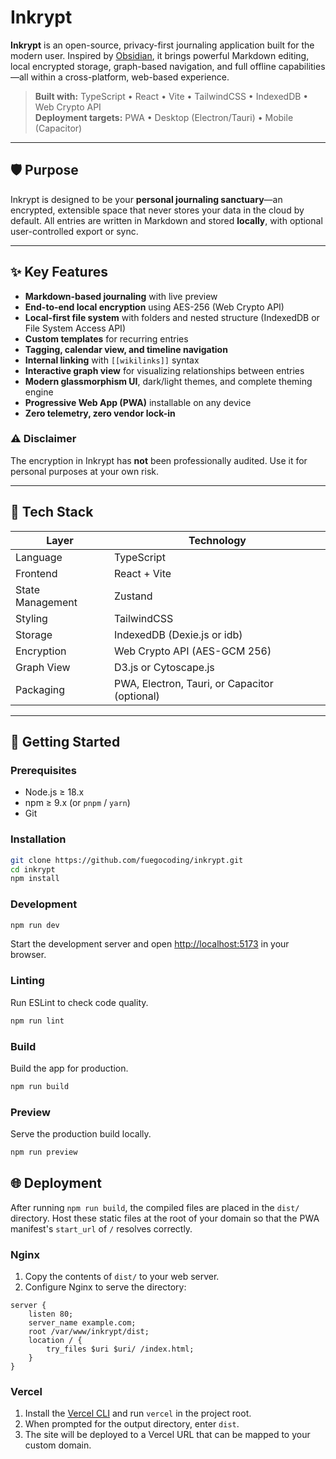 # Inkrypt

**Inkrypt** is an open-source, privacy-first journaling application built for the modern user. Inspired by [Obsidian](https://obsidian.md), it brings powerful Markdown editing, local encrypted storage, graph-based navigation, and full offline capabilities—all within a cross-platform, web-based experience.

> **Built with:** TypeScript • React • Vite • TailwindCSS • IndexedDB • Web Crypto API  
> **Deployment targets:** PWA • Desktop (Electron/Tauri) • Mobile (Capacitor)

---

## 🛡️ Purpose

Inkrypt is designed to be your **personal journaling sanctuary**—an encrypted, extensible space that never stores your data in the cloud by default. All entries are written in Markdown and stored **locally**, with optional user-controlled export or sync.

---

## ✨ Key Features

- **Markdown-based journaling** with live preview
- **End-to-end local encryption** using AES-256 (Web Crypto API)
- **Local-first file system** with folders and nested structure (IndexedDB or File System Access API)
- **Custom templates** for recurring entries
- **Tagging, calendar view, and timeline navigation**
- **Internal linking** with `[[wikilinks]]` syntax
- **Interactive graph view** for visualizing relationships between entries
- **Modern glassmorphism UI**, dark/light themes, and complete theming engine
- **Progressive Web App (PWA)** installable on any device
- **Zero telemetry, zero vendor lock-in**

### ⚠️ Disclaimer
The encryption in Inkrypt has **not** been professionally audited. Use it for personal purposes at your own risk.

---

## 🧱 Tech Stack

| Layer            | Technology                                     |
|------------------|------------------------------------------------|
| Language         | TypeScript                                     |
| Frontend         | React + Vite                                   |
| State Management | Zustand                                        |
| Styling          | TailwindCSS                                    |
| Storage          | IndexedDB (Dexie.js or idb)                    |
| Encryption       | Web Crypto API (AES-GCM 256)                   |
| Graph View       | D3.js or Cytoscape.js                          |
| Packaging        | PWA, Electron, Tauri, or Capacitor (optional)  |

---

## 🚀 Getting Started

### Prerequisites

- Node.js ≥ 18.x
- npm ≥ 9.x (or `pnpm` / `yarn`)
- Git

### Installation

```bash
git clone https://github.com/fuegocoding/inkrypt.git
cd inkrypt
npm install
```

### Development

```bash
npm run dev
```

Start the development server and open <http://localhost:5173> in your browser.

### Linting
Run ESLint to check code quality.

```bash
npm run lint
```

### Build
Build the app for production.

```bash
npm run build
```

### Preview
Serve the production build locally.

```bash
npm run preview
```

## 🌐 Deployment

After running `npm run build`, the compiled files are placed in the `dist/` directory. Host these static files at the root of your domain so that the PWA manifest's `start_url` of `/` resolves correctly.

### Nginx

1. Copy the contents of `dist/` to your web server.
2. Configure Nginx to serve the directory:

```nginx
server {
    listen 80;
    server_name example.com;
    root /var/www/inkrypt/dist;
    location / {
        try_files $uri $uri/ /index.html;
    }
}
```

### Vercel

1. Install the [Vercel CLI](https://vercel.com/docs/cli) and run `vercel` in the project root.
2. When prompted for the output directory, enter `dist`.
3. The site will be deployed to a Vercel URL that can be mapped to your custom domain.

